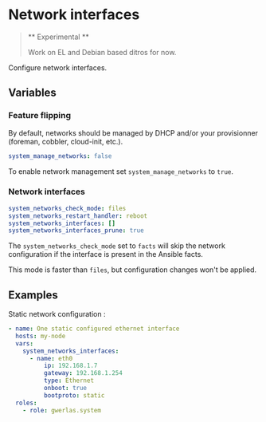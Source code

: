 Network interfaces
==================

> ** Experimental **
>
> Work on EL and Debian based ditros for now.

Configure network interfaces.

Variables
---------

### Feature flipping

By default, networks should be managed by DHCP and/or your provisionner
(foreman, cobbler, cloud-init, etc.).

```yaml
system_manage_networks: false
```

To enable network management set `system_manage_networks` to `true`.

### Network interfaces

```yaml
system_networks_check_mode: files
system_networks_restart_handler: reboot
system_networks_interfaces: []
system_networks_interfaces_prune: true
```

The `system_networks_check_mode` set to `facts` will skip the network
configuration if the interface is present in the Ansible facts.

This mode is faster than `files`, but configuration changes won't be applied.

Examples
--------

Static network configuration :

```yaml
- name: One static configured ethernet interface
  hosts: my-node
  vars:
    system_networks_interfaces:
      - name: eth0
          ip: 192.168.1.7
          gateway: 192.168.1.254
          type: Ethernet
          onboot: true
          bootproto: static
  roles:
    - role: gwerlas.system
```

